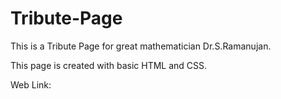 # Tribute-Page

This is a Tribute Page for great mathematician Dr.S.Ramanujan.

This page is created with basic HTML and CSS.

Web Link: 
